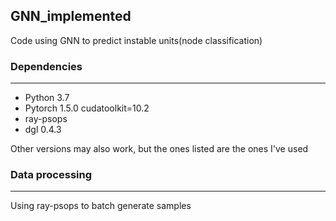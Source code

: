## GNN_implemented

Code using GNN to predict instable units(node classification)

### Dependencies

------

* Python 3.7
* Pytorch 1.5.0  cudatoolkit=10.2
* ray-psops
* dgl 0.4.3

Other versions may also work, but the ones listed are the ones I've used

### Data processing

------

Using ray-psops to batch generate samples

 